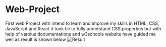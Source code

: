 # Web-Project
First web Project with intend to learn and improve my skills in HTML, CSS, JavaScript and React
it took tie to fully understand CSS properties but with help of varoius documentations and w3schools website have guided me well
as result is shown below
![Result](https://github.com/shivsuryaking/Web-Project/assets/42762882/f604ff35-ad27-4274-8085-9644211a3809)
